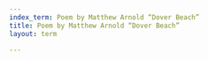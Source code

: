 ```yaml
---
index_term: Poem by Matthew Arnold “Dover Beach”
title: Poem by Matthew Arnold “Dover Beach”
layout: term

---
```

